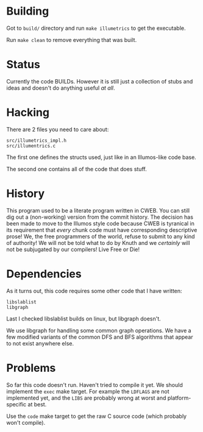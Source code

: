 Building
========

Got to `build/` directory and run `make illumetrics` to get the executable.

Run `make clean` to remove everything that was built.

Status
======

Currently the code BUILDs. However it is still just a collection of stubs and
ideas and doesn't do anything useful _at all_.

Hacking
========

There are 2 files you need to care about:

	src/illumetrics_impl.h
	src/illumentrics.c

The first one defines the structs used, just like in an Illumos-like code base.

The second one contains all of the code that does stuff.

History
=======

This program used to be a literate program written in CWEB. You can still dig
out a (non-working) version from the commit history. The decision has been made
to move to the Illumos style code because CWEB is tyranical in its requirement
that _every_ chunk code must have corresponding descriptive prose! We, the free
programmers of the world, refuse to submit to any kind of authority! We will
not be told what to do by Knuth and we _certainly_ will not be subjugated by
our compilers! Live Free or Die!

Dependencies
============

As it turns out, this code requires some other code that I have written:

	libslablist
	libgraph

Last I checked libslablist builds on linux, but libgraph doesn't.

We use libgraph for handling some common graph operations. We have a few
modified variants of the common DFS and BFS algorithms that appear to not exist
anywhere else.


Problems
=========

So far this code doesn't run. Haven't tried to compile it yet. We should
implement the `exec` make target. For example the `LDFLAGS` are not implemented
yet, and the `LIBS` are probably wrong at worst and platform-specific at best.

Use the `code` make target to get the raw C source code (which probably won't
compile).
